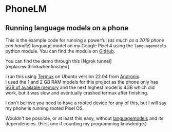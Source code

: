# PhoneLM
## Running language models on a phone

This is the example code for running a powerful (*as much as a 2019 phone can handle*) language model on my Google Pixel 4 using the `languagemodels` python module. You can find the module on [GitHub](https://github.com/jncraton/languagemodels).

You can find the demo through this [Ngrok tunnel][replacewithlinkwhenfinished]

I run this using [Termux](https://termux.dev/en/) on Ubuntu version 22.04 from [Andronix](https://andronix.app/).\
I used the 1 and 2 GB RAM models for this project as the phone only has [6GB of available memory](https://en.m.wikipedia.org/wiki/Pixel_4) and the next highest model is 4GB which did work, but it was slow and eventually crashed termux after finishing.

I don't believe you need to have a rooted device for any of this, but I will say my phone is running rooted Pixel OS.

Wouldn't be possible, or at least this easy, without [languagemodels](https://github.com/jncraton/languagemodels) and its dependencies. (First one if counting my programming knowledge.)

